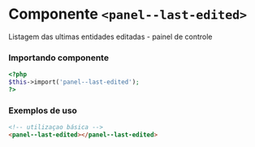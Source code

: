 # Componente `<panel--last-edited>`
Listagem das ultimas entidades editadas - painel de controle

### Importando componente
```PHP
<?php 
$this->import('panel--last-edited');
?>
```
### Exemplos de uso
```HTML
<!-- utilizaçao básica -->
<panel--last-edited></panel--last-edited>

```